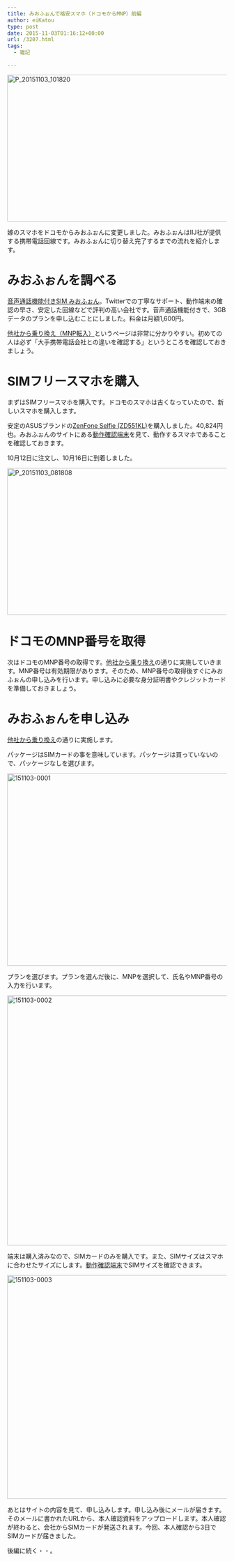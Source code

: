 ```yaml
---
title: みおふぉんで格安スマホ（ドコモからMNP）前編
author: eiKatou
type: post
date: 2015-11-03T01:16:12+00:00
url: /3207.html
tags:
  - 雑記

---
```

[<img src="http://eikatou.net/blog/wp-content/uploads/2015/11/P_20151103_101820.jpg" alt="P_20151103_101820" width="600" height="337" class="alignnone size-full wp-image-3229" srcset="/uploads/2015/11/P_20151103_101820.jpg 600w, /uploads/2015/11/P_20151103_101820-300x169.jpg 300w, /uploads/2015/11/P_20151103_101820-500x281.jpg 500w" sizes="(max-width: 600px) 100vw, 600px" />][1]
  
嫁のスマホをドコモからみおふぉんに変更しました。みおふぉんはIIJ社が提供する携帯電話回線です。みおふぉんに切り替え完了するまでの流れを紹介します。

# みおふぉんを調べる

<a href="https://www.iijmio.jp/hdd/miofone/" target="_blank">音声通話機能付きSIM みおふぉん</a>。Twitterでの丁寧なサポート、動作端末の確認の早さ、安定した回線などで評判の高い会社です。音声通話機能付きで、3GBデータのプランを申し込むことにしました。料金は月額1,600円。
  
<a href="https://www.iijmio.jp/hdd/miofone/mnp.jsp" target="_blank">他社から乗り換え（MNP転入）</a>というページは非常に分かりやすい。初めての人は必ず「大手携帯電話会社との違いを確認する」というところを確認しておきましょう。 

<!--more-->

# SIMフリースマホを購入

まずはSIMフリースマホを購入です。ドコモのスマホは古くなっていたので、新しいスマホを購入します。
  
安定のASUSブランドの<a href="https://www.asus.com/jp/Phone/ZenFone_Selfie_ZD551KL/Features/" target="_blank">ZenFone Selfie (ZD551KL)</a>を購入しました。40,824円也。みおふぉんのサイトにある<a href="https://www.iijmio.jp/hdd/devices/" target="_blank">動作確認端末</a>を見て、動作するスマホであることを確認しておきます。

10月12日に注文し、10月16日に到着しました。
  
[<img src="http://eikatou.net/blog/wp-content/uploads/2015/11/P_20151103_081808.jpg" alt="P_20151103_081808" width="600" height="337" class="alignnone size-full wp-image-3212" srcset="/uploads/2015/11/P_20151103_081808.jpg 600w, /uploads/2015/11/P_20151103_081808-300x169.jpg 300w, /uploads/2015/11/P_20151103_081808-500x281.jpg 500w" sizes="(max-width: 600px) 100vw, 600px" />][2] 

# ドコモのMNP番号を取得

次はドコモのMNP番号の取得です。[他社から乗り換え][3]の通りに実施していきます。MNP番号は有効期限があります。そのため、MNP番号の取得後すぐにみおふぉんの申し込みを行います。申し込みに必要な身分証明書やクレジットカードを準備しておきましょう。

# みおふぉんを申し込み

[他社から乗り換え][3]の通りに実施します。

パッケージはSIMカードの事を意味しています。パッケージは買っていないので、パッケージなしを選びます。
  
[<img src="http://eikatou.net/blog/wp-content/uploads/2015/11/151103-0001.jpg" alt="151103-0001" width="800" height="442" class="alignnone size-full wp-image-3217" srcset="/uploads/2015/11/151103-0001.jpg 800w, /uploads/2015/11/151103-0001-300x166.jpg 300w, /uploads/2015/11/151103-0001-500x276.jpg 500w" sizes="(max-width: 800px) 100vw, 800px" />][4]

プランを選びます。プランを選んだ後に、MNPを選択して、氏名やMNP番号の入力を行います。
  
[<img src="http://eikatou.net/blog/wp-content/uploads/2015/11/151103-0002.jpg" alt="151103-0002" width="799" height="574" class="alignnone size-full wp-image-3216" srcset="/uploads/2015/11/151103-0002.jpg 799w, /uploads/2015/11/151103-0002-300x216.jpg 300w, /uploads/2015/11/151103-0002-418x300.jpg 418w" sizes="(max-width: 799px) 100vw, 799px" />][5]

端末は購入済みなので、SIMカードのみを購入です。また、SIMサイズはスマホに合わせたサイズにします。<a href="https://www.iijmio.jp/hdd/devices/" target="_blank">動作確認端末</a>でSIMサイズを確認できます。
  
[<img src="http://eikatou.net/blog/wp-content/uploads/2015/11/151103-0003.jpg" alt="151103-0003" width="800" height="514" class="alignnone size-full wp-image-3218" srcset="/uploads/2015/11/151103-0003.jpg 800w, /uploads/2015/11/151103-0003-300x193.jpg 300w, /uploads/2015/11/151103-0003-467x300.jpg 467w" sizes="(max-width: 800px) 100vw, 800px" />][6] 

あとはサイトの内容を見て、申し込みします。申し込み後にメールが届きます。そのメールに書かれたURLから、本人確認資料をアップロードします。本人確認が終わると、会社からSIMカードが発送されます。今回、本人確認から3日でSIMカードが届きました。

後編に続く・・。

 [1]: http://eikatou.net/blog/wp-content/uploads/2015/11/P_20151103_101820.jpg
 [2]: http://eikatou.net/blog/wp-content/uploads/2015/11/P_20151103_081808.jpg
 [3]: https://www.iijmio.jp/hdd/miofone/mnp.jsp
 [4]: http://eikatou.net/blog/wp-content/uploads/2015/11/151103-0001.jpg
 [5]: http://eikatou.net/blog/wp-content/uploads/2015/11/151103-0002.jpg
 [6]: http://eikatou.net/blog/wp-content/uploads/2015/11/151103-0003.jpg
